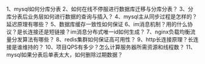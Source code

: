 1、mysql如何分库分表
2、如何在线不停服进行数据库迁移与分库分表？
3、分库分表后业务层如何进行数据的查询与插入？
4、mysql主从同步过程是怎样的？延迟原理有哪些？
5、数据库缓存一致性如何保证
6、im消息机制？用的什么协议？是长连接还是短链接？im消息分布式唯一id如何生成？
7、nginx负载均衡流量分发算法有哪些？
8、redis集群如何保证高可用性？
9、http长连接原理？长连接是谁维持的？
10、项目QPS有多少？怎么计算服务器所需资源和线程数？
11、mysql如果分表后单表太大，如何删除过期数据？
